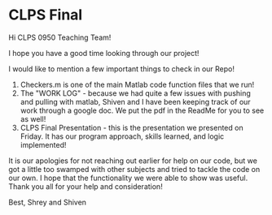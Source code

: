 # CLPS Final
 
 Hi CLPS 0950 Teaching Team!
 
 I hope you have a good time looking through our project!
 
 I would like to mention a few important things to check in our Repo!
 
 1. Checkers.m is one of the main Matlab code function files that we run!
 2. The "WORK LOG" - because we had quite a few issues with pushing and pulling with matlab, Shiven and I have been keeping track of our work through a google doc. We put the     pdf in the ReadMe for you to see as well!
 3. CLPS Final Presentation - this is the presentation we presented on Friday. It has our program approach, skills learned, and logic implemented!

 It is our apologies for not reaching out earlier for help on our code, but we got a little too swamped with other subjects and tried to tackle the code on our own. I hope       that the functionality we were able to show was useful. Thank you all for your help and consideration!
 
 Best,
 Shrey and Shiven
